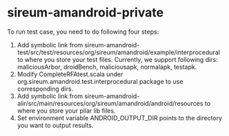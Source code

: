 sireum-amandroid-private
========================
To run test case, you need to do following four steps:

1. Add symbolic link from sireum-amandroid-test/src/test/resources/org/sireum/amandroid/example/interprocedural to where you store your test files. Currently, we support following dirs: maliciousArbor, droidBench, maliciousapk, normalapk, testapk. 
2. Modify CompleteRFAtest.scala under org.sireum.amandroid.test.interprocedural package to use corresponding dirs.
3. Add symbolic link from sireum-amandroid-alir/src/main/resources/org/sireum/amandroid/android/resources to where you store your pilar lib files.
4. Set environment variable ANDROID_OUTPUT_DIR points to the directory you want to output results.
